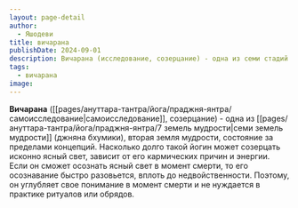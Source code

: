 ```yaml
---
layout: page-detail
author:
  - Яшодеви
title: вичарана
publishDate: 2024-09-01
description: Вичарана (исследование, созерцание) - одна из семи стадий мудрости (джняна бхумики), вторая земля мудрости, состояние за пределами концепций.
tags:
  - вичарана
image:
---
```

**Вичарана** ([[pages/ануттара-тантра/йога/праджня-янтра/самоисследование|самоисследование]], созерцание) - одна из [[pages/ануттара-тантра/йога/праджня-янтра/7 земель мудрости|семи земель мудрости]] (джняна бхумики), вторая земля мудрости, состояние за пределами концепций.
Насколько долго такой йогин может созерцать исконно ясный свет, зависит от его кармических причин и энергии. Если он сможет осознать ясный свет в момент смерти, то его осознавание быстро разовьется, вплоть до недвойственности. Поэтому, он углубляет свое понимание в момент смерти и не нуждается в практике ритуалов или обрядов.

